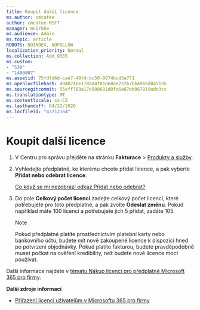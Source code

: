 ```yaml
---
title: Koupit další licence
ms.author: cmcatee
author: cmcatee-MSFT
manager: mnirkhe
ms.audience: Admin
ms.topic: article
ROBOTS: NOINDEX, NOFOLLOW
localization_priority: Normal
ms.collection: Adm_O365
ms.custom:
- "530"
- "1400007"
ms.assetid: 75fdfd6d-cae7-40fd-bc50-8674bcd3a771
ms.openlocfilehash: 4940746e178ad4f01de0ae237b7bb49bbd045135
ms.sourcegitcommit: 55eff703a17e500681d8fa6a87eb067019ade3cc
ms.translationtype: MT
ms.contentlocale: cs-CZ
ms.lasthandoff: 04/22/2020
ms.locfileid: "43712164"
---
```

# <a name="buy-additional-licenses"></a>Koupit další licence

1. V Centru pro správu přejděte na stránku **Fakturace** \> [Produkty a služby](https://go.microsoft.com/fwlink/p/?linkid=842054).

2. Vyhledejte předplatné, ke kterému chcete přidat licence, a pak vyberte **Přidat nebo odebrat licence**.

    [Co když se mi nezobrazí odkaz Přidat nebo odebrat?](https://docs.microsoft.com/office365/admin/subscriptions-and-billing/buy-licenses#what-if-i-dont-see-the-addremove-licenses-link)

3. Do pole **Celkový počet licencí** zadejte celkový počet licencí, které potřebujete pro toto předplatné, a pak zvolte **Odeslat změnu**. Pokud například máte 100 licencí a potřebujete jich 5 přidat, zadáte 105.

    > [!NOTE]
    > Pokud předplatné platíte prostřednictvím platební karty nebo bankovního účtu, budete mít nově zakoupené licence k dispozici hned po potvrzení objednávky. Pokud platíte fakturou, budete pravděpodobně muset počkat na ověření kredibility, než budete nové licence moct používat.

Další informace najdete v [tématu Nákup licencí pro předplatné Microsoft 365 pro firmy](https://docs.microsoft.com/office365/admin/subscriptions-and-billing/buy-licenses).  

**Další zdroje informací**

- [Přiřazení licencí uživatelům v Microsoftu 365 pro firmy](https://docs.microsoft.com/office365/admin/subscriptions-and-billing/assign-licenses-to-users)